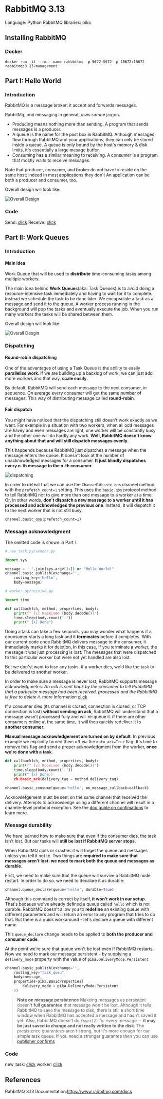 # RabbitMQ 3.13 

Language: Python
RabbitMQ libraries: pika

## Installing RabbitMQ

### Docker

`docker run -it --rm --name rabbbitmq -p 5672:5672 -p 15672:15672 rabbitmq:3.13-management`


## Part I: Hello World

### Introduction

RabbitMQ is a message broker: it accept and forwards messages.

RabbitMq, and messaging in general, uses somoe jargon.

- Producing means nothing more than sending. A program that sends messages is a producer.
- A queue is the name for the post box in RabbitMQ. Although messages flow through RabbitMQ and your applications, they can only be stored inside a queue. A queue is only bound by the host's memory & disk limits, it's essentially a large mesage buffer.
- Consuming has a similar meaning to receiving. A consumer is a program that mostly waits to receive messages.

Note that producer, consumer, and broker do not have to reside on the same host; indeed in most applications they don't An application can be both a producer and consumer, too.

Overall design will look like:

![Overall Design](./part_1/overallDesign.png)


### Code

Send: [click](./part_1/sender.py)
Receive: [click](./part_1/receive.py)

## Part II: Work Queues

### Introduction

#### Main Idea

Work Queue that will be used to **distribute** time-consuming tasks among multiple workers.

The main idea behind **Work Queues**(aka: Task Queues) is to avoid doing a resource-intensive task immediately and having to wait for it to complete. Instead we schedule the task to be done later. We encapsulate a task as a message and send it to the queue. A worker process running in the background will pop the tasks and eventually execute the job. When you run many workers the tasks will be shared between them.

Overall design will look like:

![Overall Desgin](./part_2/overallDesign.png)

### Dispatching 

#### Round-robin dispatching

One of the advantages of using a Task Queue is the ability to easily **parallelise work**. If we are building up a backlog of work, we can just add more workers and that way, **scale easily**.

By default, RabbitMQ will send each message to the next consumer, in sequence. On average every consumer will get the same number of messages. This way of distributing message called **round-robin**.

#### Fair dispatch

You might have noticed that the dispatching still doesn't work exactly as we want. For example in a situation with two workers, when all odd messages are havey and even messages are light, one worker will be constantly busy and the other one will do hardly any work. **Well, RabbitMQ doesn't know anything about that and will still dispatch messages evenly**.

This happends because RabbitMQ just dipatches a message when the message enters the queue. It doesn't look at the number of unacknowledged messages for a consumer. **It just blindly dispatches every n-th message to the n-th consumer.**

![dispatching](./part_2/dispatches.png)

In order to defeat that we can use the `Channedl#basic_qos` channel method with the `prefetch_count=1` setting. This uses the `basic.qos` protocol method to tell RabbitMQ not to give more than one message to a worker at a time. Or, in other words, **don't dispatch a new message to a worker until it has processed and acknowledged the previous one**. Instead, it will dispatch it to the next worker that is not still busy.

`channel.basic_qos(prefetch_count=1)`


### Message acknowledgment

The omitted code is shown in Part I
```python
# new_task.py/sender.py

import sys

message = ' '.join(sys.argv[1:]) or "Hello World!"
channel.basic_publish(exchange='',
    routing_key='hello',
    body=message)
```

```python
# worker.py/receive.py

import time

def callback(ch, method, properties, body):
    print(f" [x] Received {body.decode()}") 
    time.sleep(body.count('.'))
    print(" [x] Done")
```

Doing a task can take a few seconds. you may wonder what happens if a counsumer starts a long task and it **terminates** before it completes. With our current code  once RabbitMQ delivers message to the consumer, it immediately marks it for deletion, In this case, if you terminate a worker, the message it was just processing is lost. The messages that were dispatched to this particular worker but were not yet handled are also lost.

But we don'st want to lose any tasks, if a worker dies, we'd like the task to be delivered to another worker.

In order to make sure a message is never lost, RabbitMQ supports message acknowledgmetns. *An ack is sent back by the consumer to tell RabbitMQ that a particular message had been received, processed and the RabbitMQ is free to delete it*. more Information [click](https://www.rabbitmq.com/docs/confirms)

If a consumer dies (its channel is closed, connection is closed, or TCP connection is lost) **without sending an ack**, RabbitMQ will understand that a message wasn't processed fully and will re-queue it. if there are other consumers online at the same time, it will then quickly redeliver it to **another consumer**.

**Manual message acknowledgement are turned on by default**. In previous example we explicitly turned them off via the `auto_ack=True` flag. It's time to remove this flag and send a proper acknowledgment from the worker, **once we're done with a task**.

```python
def callback(ch, method, properties, body):
    print(f" [x] Received {body.decode()}")
    time.sleep(body.count('.'))
    print(" [x] Done.)
    ch.basic_ack(delivery_tag = method.delivery_tag)

channel.basic_consume(queue='hello', on_message_callback=callback)
```

Acknowlefgement must be sent on the same channel that received the delivery. Attempts to acknowledge using a different channel will result in a channle-level protocol exception. See the [doc guide on confimations](https://www.rabbitmq.com/docs/confirms) to learn more.

### Message durability

We have learned how to make sure that even if the consumer dies, the task isn't lost. But our tasks will **still be lost if RabbitMQ server stops**.

When RabbitMQ quits or crashes it will forget the queue and messages unless you tell it not to. Two things are **required to make sure that messages aren't lost: we need to mark both the queue and messages as durable**.

First, we need to make sure that the queue will survive a RabbitMQ node restart. In order to do so. we need to decalare it as durable:

```python
channel.queue_declare(queue='hello', durable=True)
```

Although this command is correct by itself,  **it won't work in our setup**. That's becaues we've already defined a queue called `hello` which is not durable. RabbitMQ doesn't allow you to **redefine** an existing queue with different parameters and wiil return an error to any program that tries to do that. But there is a quick workaround - let's declare a queue with different name.

This `queue_declare` change needs to be applied to **both the producer and consumer code**.

At the point we're sure that queue won't be lost even if RabbitMQ restarts. Now we need to mark our message persistent - by supplying a `delivery_mode` property with the value of `pika.DeliveryMode.Persistent`

```python
channel.basic_publish(exchange='',
    routing_key="task_queu",
    body=message,
    properties=pika.BasicProperties(
        delivery_mode = pika.DeliveryMode.Persistent
    ))
```

> **Note on message persistence**
> Makeing messages as persistent doesn't **full guarantee** that message won't be lost. Although it tells RabbitMQ to save the message to disk, there is still a short time window when RabbitMQ has accepted a message and hasn't saved it yet. Also, RabbitMQ doesn't do `fsync(2)` for every message -- **it may be just saved to change and not really written to the disk**. The presistence guarantees aren't strong, but it's more enough for our simple task queue. If you need a stronger guarantee then you can use [publisher confirms](https://www.rabbitmq.com/docs/confirms)


### Code

new_task: [click](./part_2/new_task.py)
worker: [click](./part_2/worker.py)


## References

RabbitMQ 3.13 Documentation:https://www.rabbitmq.com/docs